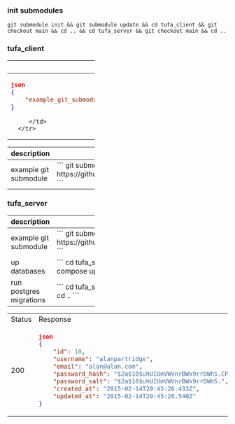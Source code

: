 ### init submodules
```
git submodule init && git submodule update && cd tufa_client && git checkout main && cd .. && cd tufa_server && git checkout main && cd ..
```

<table style="width:200px">
   <thead>
      <tr>
         <th>tufa_client</th>
      </tr>
   </thead>
   <tbody>
      <tr>
         <td>    

```json
json
{
    "example_git_submodule": "git submodule add https://github.com/kuqmua/tufa_server.git",
}
```

         </td>
      </tr>
   </tbody>
   
### tufa_client
<table style="width:200px">
   <thead>
      <tr>
         <th>description</th>
         <th>command</th>
      </tr>
   </thead>
   <tbody>
      <tr>
         <td>example git submodule</td>
         <td>
         ```
            git submodule add https://github.com/kuqmua/tufa_server.git
         ```
         </td>
      </tr>
   </tbody>
</table>

### tufa_server
<table style="width:200px">
   <thead>
      <tr>
         <th>description</th>
         <th>command</th>
      </tr>
   </thead>
   <tbody>
      <tr>
         <td>example git submodule</td>
         <td>
         ```
            git submodule add https://github.com/kuqmua/tufa_client.git
         ```
         </td>
      </tr>
      <tr>
         <td>up databases</td>
         <td>
         ```
            cd tufa_server && sudo docker-compose up -d && cd ..
         ```
         </td>
      </tr>
      <tr>
         <td>run postgres migrations</td>
         <td>
         ```  
            cd tufa_server && sqlx migrate run && cd ..
         ```
         </td>
      </tr>
   </tbody>
</table>

<table>
<tr>
<td> Status </td> <td> Response </td>
</tr>
<tr>
<td> 200 </td>
<td>


```json
json
{
    "id": 10,
    "username": "alanpartridge",
    "email": "alan@alan.com",
    "password_hash": "$2a$10$uhUIUmVWVnrBWx9rrDWhS.CPCWCZsyqqa8./whhfzBZydX7yvahHS",
    "password_salt": "$2a$10$uhUIUmVWVnrBWx9rrDWhS.",
    "created_at": "2015-02-14T20:45:26.433Z",
    "updated_at": "2015-02-14T20:45:26.540Z"
}
```


</td>
</tr>
</table>
